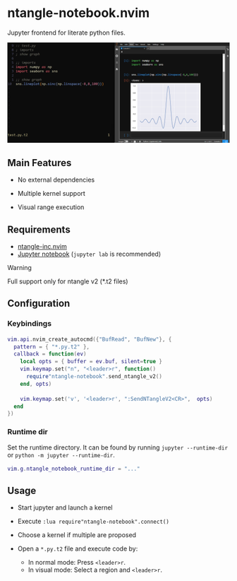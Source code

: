 # ntangle-notebook.nvim

Jupyter frontend for literate python files.

![](https://github.com/jbyuki/gifs/blob/main/jupyternotebook.png)

Main Features
-------------

* No external dependencies

* Multiple kernel support

* Visual range execution

Requirements
------------

* [ntangle-inc.nvim](https://github.com/jbyuki/ntangle-inc.nvim)
* [Jupyter notebook](https://jupyter.org/install) (`jupyter lab` is recommended)

> [!WARNING]
> Full support only for ntangle v2 (*.t2 files)

Configuration
-------------

### Keybindings

```lua
vim.api.nvim_create_autocmd({"BufRead", "BufNew"}, {
  pattern = { "*.py.t2" },
  callback = function(ev) 
    local opts = { buffer = ev.buf, silent=true }
    vim.keymap.set("n", "<leader>r", function() 
      require"ntangle-notebook".send_ntangle_v2() 
    end, opts)

    vim.keymap.set('v', '<leader>r', ":SendNTangleV2<CR>",  opts)
  end
})
```

### Runtime dir

Set the runtime directory. It can be found by running `jupyter --runtime-dir` or `python -m jupyter --runtime-dir`.

```lua
vim.g.ntangle_notebook_runtime_dir = "..."
```

Usage
-----

- Start jupyter and launch a kernel
- Execute `:lua require"ntangle-notebook".connect()`
- Choose a kernel if multiple are proposed

- Open a `*.py.t2` file and execute code by:
  - In normal mode: Press `<leader>r`.
  - In visual mode: Select a region and `<leader>r`.
